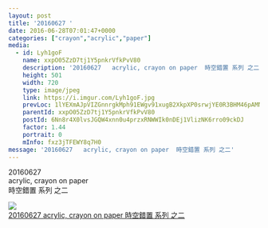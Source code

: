 ```yaml
---
layout: post
title: '20160627 ' 
date: 2016-06-28T07:01:47+0000 
categories: ["crayon","acrylic","paper"] 
media:
  - id: Lyh1goF
    name: xxpO05ZzD7tj1Y5pnkrVfkPvV80
    description: '20160627   acrylic, crayon on paper  時空錯置 系列 之二'   
    height: 501
    width: 720
    type: image/jpeg
    link: https://i.imgur.com/Lyh1goF.jpg
    prevLoc: 1lYEXmAJpVIZGnnrgkMph91EWgv91xugB2XkpXP0srwjYE0R3BHM46pAMNMRcE0LxR73BwcYwn2m0ABqf1Jqj6vp1lU4Nnj7LB4MSp0JNvW90Vs9vzlNYBMBU9gBP2lmlZs2ABynP8Xvup933lx4LVSj04zNkvxZcrpBVrnoR6Ix44LGME3qFYoX0ggEyBSDw9mzLJyKT8NRXgGEGps4lGDE9jN7Fk6vnNn13ksp3kg5PRnjtMYJ2rWmNvINW98lLvmxumE
    parentId: xxpO05ZzD7tj1Y5pnkrVfkPvV80
    postId: 6Nn8r4X0lvsJGQW4xnn0u4przxRNWWIk0nDEj1VlizNK6rro09ckDJ
    factor: 1.44
    portrait: 0
    mInfo: fxz3jTFEWY8q7H0
message: '20160627   acrylic, crayon on paper  時空錯置 系列 之二'  
---
```


20160627   
acrylic, crayon on paper  
時空錯置 系列 之二


[//]: #media:  
<a href="https://i.imgur.com/Lyh1goF.jpg"><img class="postImage" src="https://i.imgur.com/Lyh1goFh.jpg" />  
20160627 
acrylic, crayon on paper
時空錯置 系列 之二  
 </a>   
